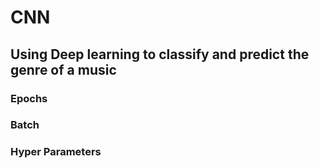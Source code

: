 # CNN

## Using Deep learning to classify and predict the genre of a music

### Epochs
### Batch
### Hyper Parameters
